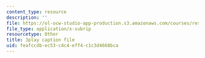 ```yaml
---
content_type: resource
description: ''
file: https://ol-ocw-studio-app-production.s3.amazonaws.com/courses/res-6-012-introduction-to-probability-spring-2018/feafccdbec53c4c4eff4c1c3d4668bca_rRwWYRh8Ypg.srt
file_type: application/x-subrip
resourcetype: Other
title: 3play caption file
uid: feafccdb-ec53-c4c4-eff4-c1c3d4668bca
---
```

